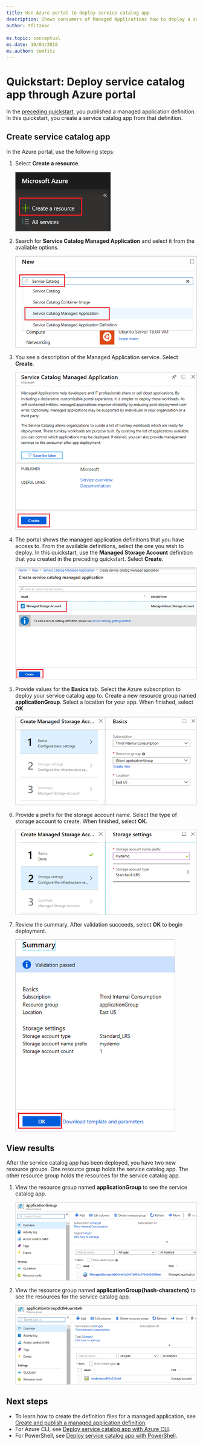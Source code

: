 ```yaml
---
title: Use Azure portal to deploy service catalog app
description: Shows consumers of Managed Applications how to deploy a service catalog app through the Azure portal. 
author: tfitzmac

ms.topic: conceptual
ms.date: 10/04/2018
ms.author: tomfitz
---
```

# Quickstart: Deploy service catalog app through Azure portal

In the [preceding quickstart](publish-service-catalog-app.md), you published a managed application definition. In this quickstart, you create a service catalog app from that definition.

## Create service catalog app

In the Azure portal, use the following steps:

1. Select **Create a resource**.

   ![Create a resource](./media/deploy-service-catalog-quickstart/create-new.png)

1. Search for **Service Catalog Managed Application** and select it from the available options.

   ![Search for service catalog application](./media/deploy-service-catalog-quickstart/select-service-catalog.png)

1. You see a description of the Managed Application service. Select **Create**.

   ![Select create](./media/deploy-service-catalog-quickstart/create-service-catalog.png)

1. The portal shows the managed application definitions that you have access to. From the available definitions, select the one you wish to deploy. In this quickstart, use the **Managed Storage Account** definition that you created in the preceding quickstart. Select **Create**.

   ![Select definition to deploy](./media/deploy-service-catalog-quickstart/select-definition.png)

1. Provide values for the **Basics** tab. Select the Azure subscription to deploy your service catalog app to. Create a new resource group named **applicationGroup**. Select a location for your app. When finished, select **OK**.

   ![Provide values for basic](./media/deploy-service-catalog-quickstart/provide-basics.png)

1. Provide a prefix for the storage account name. Select the type of storage account to create. When finished, select **OK**.

   ![Provide values for storage](./media/deploy-service-catalog-quickstart/provide-storage.png)

1. Review the summary. After validation succeeds, select **OK** to begin deployment.

   ![View summary](./media/deploy-service-catalog-quickstart/view-summary.png)

## View results

After the service catalog app has been deployed, you have two new resource groups. One resource group holds the service catalog app. The other resource group holds the resources for the service catalog app.

1. View the resource group named **applicationGroup** to see the service catalog app.

   ![View application](./media/deploy-service-catalog-quickstart/view-managed-application.png)

1. View the resource group named **applicationGroup{hash-characters}** to see the resources for the service catalog app.

   ![View resources](./media/deploy-service-catalog-quickstart/view-resources.png)

## Next steps

* To learn how to create the definition files for a managed application, see [Create and publish a managed application definition](publish-service-catalog-app.md).
* For Azure CLI, see [Deploy service catalog app with Azure CLI](./scripts/managed-application-cli-sample-create-application.md).
* For PowerShell, see [Deploy service catalog app with PowerShell](./scripts/managed-application-poweshell-sample-create-application.md).

